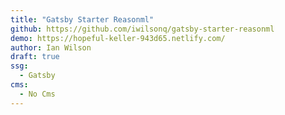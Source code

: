 ```yaml
---
title: "Gatsby Starter Reasonml"
github: https://github.com/iwilsonq/gatsby-starter-reasonml
demo: https://hopeful-keller-943d65.netlify.com/
author: Ian Wilson
draft: true
ssg:
  - Gatsby
cms:
  - No Cms
---
```

